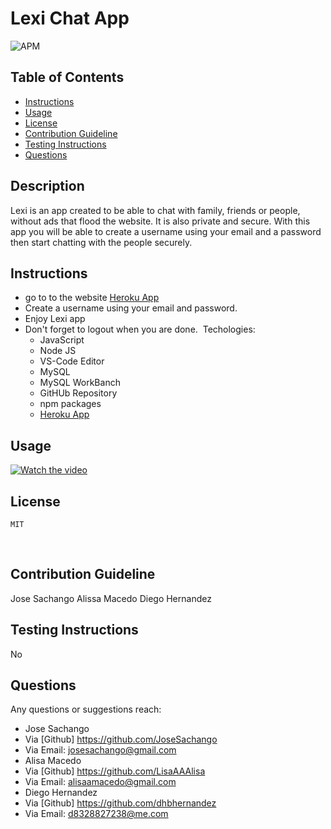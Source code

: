 # Lexi Chat App
![APM](https://img.shields.io/apm/l/pack)
​
## Table of Contents
* [Instructions](#Instructions)
* [Usage](#Usage)
* [License](#license)
* [Contribution Guideline](#Contribution-Guideline)
* [Testing Instructions](#Testing-Instructions)
* [Questions](#Questions)
​
## Description 
Lexi is an app created to be able to chat with family, friends or people, without ads that flood the website. It is also private and secure. With this app you will be able to create a username using your email and a password then start chatting with the people securely.
​
## Instructions
* go to to the website [Heroku App](https://floating-thicket-44314.herokuapp.com/)
​
* Create a username using your email and password.
​
* Enjoy Lexi app
​
* Don't forget to logout when you are done.
​
Techologies:
    - JavaScript
    - Node JS
    - VS-Code Editor
    - MySQL
    - MySQL WorkBanch
    - GitHUb Repository
    - npm packages
    - [Heroku App](https://floating-thicket-44314.herokuapp.com/)
​
​
## Usage 
[![Watch the video](https://imgur.com/0pkx4pL)](https://youtu.be/X9Xd8J7cLOQ)
​
## License
    MIT
​
## Contribution Guideline
Jose Sachango
Alissa Macedo
Diego Hernandez
## Testing Instructions
No
## Questions
Any questions or suggestions reach:
* Jose Sachango
* Via [Github] https://github.com/JoseSachango
* Via Email: josesachango@gmail.com
​
* Alisa Macedo
* Via [Github] https://github.com/LisaAAAlisa
* Via Email: alisaamacedo@gmail.com
​
* Diego Hernandez
* Via [Github] https://github.com/dhbhernandez
* Via Email: d8328827238@me.com
